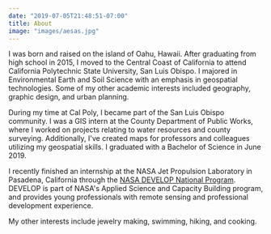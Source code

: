 ```yaml
---
date: "2019-07-05T21:48:51-07:00"
title: About
image: "images/aesas.jpg"
---
```


I was born and raised on the island of Oahu, Hawaii. After graduating from high school in 2015, I moved to the Central Coast of California to attend California Polytechnic State University, San Luis Obispo. I majored in Environmental Earth and Soil Science with an emphasis in geospatial technologies. Some of my other academic interests included geography, graphic design, and urban planning.

During my time at Cal Poly, I became part of the San Luis Obispo community. I was a GIS intern at the County Department of Public Works, where I worked on projects relating to water resources and county surveying. Additionally, I've created maps for professors and colleagues utilizing my geospatial skills. I graduated with a Bachelor of Science in June 2019. 

I recently finished an internship at the NASA Jet Propulsion Laboratory in Pasadena, California through the [NASA DEVELOP National Program](https://develop.larc.nasa.gov/). DEVELOP is part of NASA's Applied Science and Capacity Building program, and provides young professionals with remote sensing and professional development experience.

My other interests include jewelry making, swimming, hiking, and cooking.